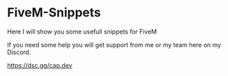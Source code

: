 # FiveM-Snippets
Here I will show you some usefull snippets for FiveM

If you need some help you will get support from me or my team here on my Discord.

https://dsc.gg/cap.dev
